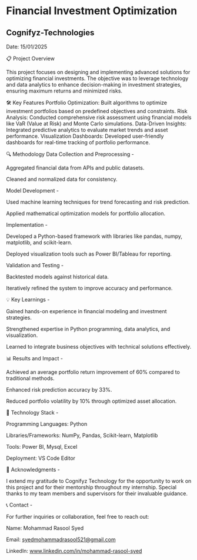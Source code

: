 # Financial Investment Optimization 
## Cognifyz-Technologies


Date: 15/01/2025

📋 Project Overview

This project focuses on designing and implementing advanced solutions for optimizing financial investments. The objective was to leverage technology and data analytics to enhance decision-making in investment strategies, ensuring maximum returns and minimized risks.

🛠️ Key Features Portfolio Optimization: Built algorithms to optimize investment portfolios based on predefined objectives and constraints. Risk Analysis: Conducted comprehensive risk assessment using financial models like VaR (Value at Risk) and Monte Carlo simulations. Data-Driven Insights: Integrated predictive analytics to evaluate market trends and asset performance. Visualization Dashboards: Developed user-friendly dashboards for real-time tracking of portfolio performance.

🔍 Methodology Data Collection and Preprocessing -

Aggregated financial data from APIs and public datasets.

Cleaned and normalized data for consistency.

Model Development -

Used machine learning techniques for trend forecasting and risk prediction.

Applied mathematical optimization models for portfolio allocation.

Implementation -

Developed a Python-based framework with libraries like pandas, numpy, matplotlib, and scikit-learn.

Deployed visualization tools such as Power BI/Tableau for reporting.

Validation and Testing -

Backtested models against historical data.

Iteratively refined the system to improve accuracy and performance.

💡 Key Learnings -

Gained hands-on experience in financial modeling and investment strategies.

Strengthened expertise in Python programming, data analytics, and visualization.

Learned to integrate business objectives with technical solutions effectively.

📊 Results and Impact -

Achieved an average portfolio return improvement of 60% compared to traditional methods.

Enhanced risk prediction accuracy by 33%.

Reduced portfolio volatility by 10% through optimized asset allocation.

🚀 Technology Stack -

Programming Languages: Python

Libraries/Frameworks: NumPy, Pandas, Scikit-learn, Matplotlib

Tools: Power BI, Mysql, Excel

Deployment: VS Code Editor

🤝 Acknowledgments -

I extend my gratitude to Cognifyz Technology for the opportunity to work on this project and for their mentorship throughout my internship. Special thanks to my team members and supervisors for their invaluable guidance.

📞 Contact -

For further inquiries or collaboration, feel free to reach out:

Name: Mohammad Rasool Syed

Email: syedmohammadrasool521@gmail.com

LinkedIn: www.linkedin.com/in/mohammad-rasool-syed
